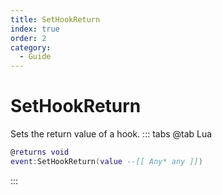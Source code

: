 ```yaml
---
title: SetHookReturn
index: true
order: 2
category:
  - Guide
---
```


# SetHookReturn
Sets the return value of a hook.
::: tabs
@tab Lua
```lua
@returns void
event:SetHookReturn(value --[[ Any* any ]])
```

:::